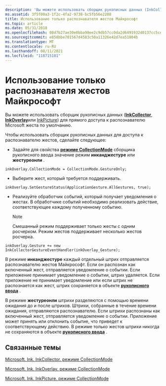 ```yaml
---
description: 'Вы можете использовать сборщик рукописных данных (InkCollector, InkOverlay или InkPicture) для прямого доступа к распознавателю Microsoft жеста по умолчанию. Чтобы использовать сборщик рукописных данных для доступа к распознавателю жестов: задайте для свойства режиме CollectionMode сборщика рукописных данных значение Инканджестуре mode или Жестуреонли Mode. inkOverlay. режиме CollectionMode = режиме CollectionMode. Жестуреонли; Выберите жест, который требуется поддерживать. inkOverlay. Сетжестурестатус (ApplicationGesture. Аллжестурес, true); реализуйте обработчик событий, который получает уведомления о жестах. В обработчике событий необходимо реализовать действие, соответствующее каждому полученному событию. Примечание. смешанный режим поддерживает только жесты с одним росчерком. Режим жестов поддерживает несколько жестов росчерка. inkOverlay. жест + = New Инкколлекторжестуривенсандлер ( \_ жест inkOverlay); в режиме инканджестуре каждый отдельный росчерк отправляется распознавателю жестов Майкрософт. Если он распознан как включенный жест, отправляется уведомление о событии. Если приложение принимает уведомление о событии, штрих удаляется. Если приложение не принимает уведомление или если штрих не распознается как жест, штрих сохраняется в объекте рукописного ввода. В режиме Жестуреонли штрихи разделяются с помощью времени ожидания до и после штрихов. Штрихи, собранные в течение времени ожидания, отправляются распознавателю. Если штрихи распознаны как включенный жест, отправляется уведомление о событии. Приложение может принять или отклонить событие, что приведет к соответствующему действию. В режиме только жестов штрихи никогда не сохраняются в объекте рукописного ввода.'
ms.assetid: 3f5f00a3-1f2c-4fa2-9738-bc5fb56e2208
title: Использование только распознавателя жестов Майкрософт
ms.topic: article
ms.date: 05/31/2018
ms.openlocfilehash: 08d7b27ae30e0bba98ee2c9db57cc0da2d6491932d0137cc5cd4d2b6f86420ea
ms.sourcegitcommit: e858bbe701567d4583c50a11326e42d7ea51804b
ms.translationtype: MT
ms.contentlocale: ru-RU
ms.lasthandoff: 08/11/2021
ms.locfileid: "118715181"
---
```

# <a name="using-the-microsoft-gesture-recognizer-only"></a>Использование только распознавателя жестов Майкрософт

Вы можете использовать сборщик рукописных данных ([**InkCollector**](inkcollector-class.md), [**InkOverlay**](inkoverlay-class.md)или [InkPicture](inkpicture-control-reference.md)) для прямого доступа к распознавателю Microsoft жеста по умолчанию.

Чтобы использовать сборщик рукописных данных для доступа к распознавателю жестов, сделайте следующее:

-   Задайте для свойства [**режиме CollectionMode**](/windows/desktop/api/msinkaut/ne-msinkaut-inkcollectionmode) сборщика рукописного ввода значение режим **инканджестуре** или **жестуреонли** .

`inkOverlay.CollectionMode = CollectionMode.GestureOnly;`

-   Выберите жест, который требуется поддерживать.

`inkOverlay.SetGestureStatus(ApplicationGesture.AllGestures, true);`

-   Реализуйте обработчик событий, который получает уведомления о жестах. В обработчике событий необходимо реализовать действие, соответствующее каждому полученному событию.
    > [!Note]  
    > Смешанный режим поддерживает только жесты с одним росчерком. Режим жестов поддерживает несколько жестов росчерка.

     

`inkOverlay.Gesture += new InkCollectorGestureEventHandler(inkOverlay_Gesture);`

В режиме **инканджестуре** каждый отдельный штрих отправляется распознавателю жестов Майкрософт. Если он распознан как включенный жест, отправляется уведомление о событии. Если приложение принимает уведомление о событии, штрих удаляется. Если приложение не принимает уведомление или если штрих не распознается как жест, штрих сохраняется в объекте [**рукописного ввода**](inkdisp-class.md) .

В режиме **жестуреонли** штрихи разделяются с помощью времени ожидания до и после штрихов. Штрихи, собранные в течение времени ожидания, отправляются распознавателю. Если штрихи распознаны как включенный жест, отправляется уведомление о событии. Приложение может принять или отклонить событие, что приведет к соответствующему действию. В режиме только жестов штрихи никогда не сохраняются в объекте [**рукописного ввода**](inkdisp-class.md) .

## <a name="related-topics"></a>Связанные темы

<dl> <dt>

[Microsoft. Ink. InkCollector. режиме CollectionMode](/previous-versions/ms836497(v=msdn.10))
</dt> <dt>

[Microsoft. Ink. InkOverlay. режиме CollectionMode](/previous-versions/ms833092(v=msdn.10))
</dt> <dt>

[Microsoft. Ink. InkPicture. режиме CollectionMode](/previous-versions/ms582182(v=vs.100))
</dt> </dl>

 

 
